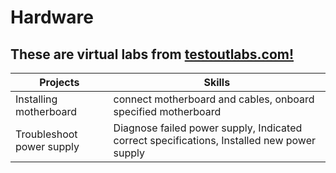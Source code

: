 <h1>Hardware</h1>

<h2>These are virtual labs from <a <a href="https://www.testout.com/labsim">testoutlabs.com!</a></h2>

|Projects|Skills|
|--------|--------|
|Installing motherboard|connect motherboard and cables, onboard specified motherboard|
|Troubleshoot power supply|Diagnose failed power supply, Indicated correct specifications, Installed new power supply|
